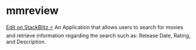 # mmreview

[Edit on StackBlitz ⚡️](https://stackblitz.com/edit/mmreview)
An Application that allows users to search for movies and retrieve information regarding the search such as: Release Date, Rating, and Description.
